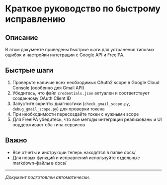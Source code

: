 # Краткое руководство по быстрому исправлению

## Описание
В этом документе приведены быстрые шаги для устранения типовых ошибок и настройки интеграции с Google API и FreeIPA.

## Быстрые шаги
1. Проверьте наличие всех необходимых OAuth2 scope в Google Cloud Console (особенно для Gmail API)
2. Убедитесь, что файл `credentials.json` актуален и соответствует созданному OAuth Client ID
3. Запустите скрипты диагностики (`check_gmail_scope.py`, `debug_gmail_scope.py`) для проверки токена
4. При необходимости пересоздайте токен с нужными scope
5. Для FreeIPA убедитесь, что все методы интеграции реализованы и UI поддерживает оба типа сервисов

## Важно
- Все отчеты и инструкции теперь находятся в папке docs/
- Для новых функций и исправлений используйте отдельные markdown-файлы в docs/

---

_Документ подготовлен автоматически._

